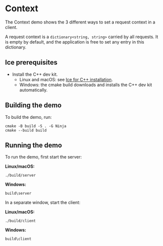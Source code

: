 # Context

The Context demo shows the 3 different ways to set a request context in a client.

A request context is a `dictionary<string, string>` carried by all requests. It is empty by default, and the
application is free to set any entry in this dictionary.

## Ice prerequisites

- Install the C++ dev kit.
  - Linux and macOS: see [Ice for C++ installation].
  - Windows: the cmake build downloads and installs the C++ dev kit automatically.

## Building the demo

To build the demo, run:

```shell
cmake -B build -S . -G Ninja
cmake --build build
```

## Running the demo

To run the demo, first start the server:

**Linux/macOS:**

```shell
./build/server
```

**Windows:**

```shell
build\server
```

In a separate window, start the client:

**Linux/macOS:**

```shell
./build/client
```

**Windows:**

```shell
build\client
```

[Ice for C++ installation]: https://github.com/zeroc-ice/ice/blob/main/NIGHTLY.md#ice-for-c
